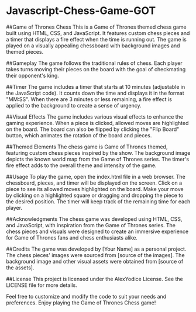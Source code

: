 # Javascript-Chess-Game-GOT
##Game of Thrones Chess
This is a Game of Thrones themed chess game built using HTML, CSS, and JavaScript. It features custom chess pieces and a timer that displays a fire effect when the time is running out. The game is played on a visually appealing chessboard with background images and themed pieces.

##Gameplay
The game follows the traditional rules of chess. Each player takes turns moving their pieces on the board with the goal of checkmating their opponent's king.

##Timer
The game includes a timer that starts at 10 minutes (adjustable in the JavaScript code). It counts down the time and displays it in the format "MM:SS". When there are 3 minutes or less remaining, a fire effect is applied to the background to create a sense of urgency.

##Visual Effects
The game includes various visual effects to enhance the gaming experience. When a piece is clicked, allowed moves are highlighted on the board. The board can also be flipped by clicking the "Flip Board" button, which animates the rotation of the board and pieces.

##Themed Elements
The chess game is Game of Thrones themed, featuring custom chess pieces inspired by the show. The background image depicts the known world map from the Game of Thrones series. The timer's fire effect adds to the overall theme and intensity of the game.

##Usage
To play the game, open the index.html file in a web browser. The chessboard, pieces, and timer will be displayed on the screen. Click on a piece to see its allowed moves highlighted on the board. Make your move by clicking on a highlighted square or dragging and dropping the piece to the desired position. The timer will keep track of the remaining time for each player.

##Acknowledgments
The chess game was developed using HTML, CSS, and JavaScript, with inspiration from the Game of Thrones series. The chess pieces and visuals were designed to create an immersive experience for Game of Thrones fans and chess enthusiasts alike.

##Credits
The game was developed by [Your Name] as a personal project. The chess pieces' images were sourced from [source of the images]. The background image and other visual assets were obtained from [source of the assets].

##License
This project is licensed under the AlexYodice License. See the LICENSE file for more details.

Feel free to customize and modify the code to suit your needs and preferences. Enjoy playing the Game of Thrones Chess game!


